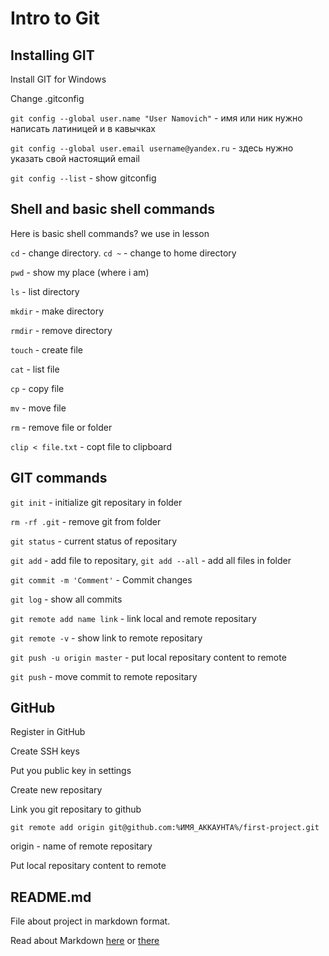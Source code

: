 # Intro to Git

## Installing GIT
Install GIT for Windows

Change .gitconfig

```git config --global user.name "User Namovich"``` - имя или ник нужно написать латиницей и в кавычках

```git config --global user.email username@yandex.ru``` - здесь нужно указать свой настоящий email

```git config --list``` - show gitconfig

## Shell and basic shell commands

Here is basic shell commands? we use in lesson

```cd``` - change directory. ```cd ~``` - change to home directory

```pwd``` - show my place (where i am)

```ls``` - list directory

```mkdir``` - make directory

```rmdir``` - remove directory

```touch``` - create file

```cat``` - list file

```cp``` - copy file

```mv``` - move file

```rm``` - remove file or folder

```clip < file.txt```  - copt file to clipboard

## GIT commands

```git init``` - initialize git repositary in folder

```rm -rf .git``` - remove git from folder

```git status``` - current status of repositary

```git add``` - add file to repositary, ```git add --all``` - add all files in folder

```git commit -m 'Comment'``` - Commit changes

```git log``` - show all commits

```git remote add name link``` - link local and remote repositary

```git remote -v``` - show link to remote repositary

```git push -u origin master``` - put local repositary content to remote

```git push``` - move commit to remote repositary

## GitHub
Register in GitHub

Create SSH keys

Put you public key in settings

Create new repositary

Link you git repositary to github

```git remote add origin git@github.com:%ИМЯ_АККАУНТА%/first-project.git```

origin - name of remote repositary

Put local repositary content to remote

## README.md
File about project in markdown format.

Read about Markdown [here](https://gist.github.com/fomvasss/8dd8cd7f88c67a4e3727f9d39224a84c "on Github") or [there](https://www.markdownguide.org/cheat-sheet/ "Markdown")


